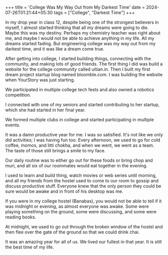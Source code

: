 +++
title = 'College Was My Way Out from My Darkest Time'
date = 2024-07-26T01:21:44+05:30
tags = ["College", "Darkest Time"]
+++


In my drop year in class 12, despite being one of the strongest believers in myself, I almost started thinking that all my dreams were going to die. Maybe this was my destiny. Perhaps my chemistry teacher was right about me, and maybe I would not be able to achieve anything in my life. All my dreams started fading. But engineering college was my way out from my darkest time, and it was like a dream come true.

After getting into college, I started building things, connecting with the community, and making lots of good friends. The first thing I did was build a website for the college community called uitian.in. Then I built my first dream project startup blog named bloomble.com. I was building the website when YourStory was just starting.

We participated in multiple college tech fests and also owned a robotics competition.

I connected with one of my seniors and started contributing to her startup, which she had started in her final year. 

We formed multiple clubs in college and started participating in multiple events.

It was a damn productive year for me. I was so satisfied. It's not like we only did activities; I was having fun too. Every afternoon, we used to go for cold coffee, momos, and litti chokha, and when we went, we went as a team. The taste of those still brings a smile to my face.

Our daily routine was to either go out for these foods or bring chop and muri, and all six of our roommates would eat together in the evening.

I used to learn and build thing, watch movies or web series until morning, and all my friends from the hostel used to come to our room to gossip and discuss productive stuff. Everyone knew that the only person they could be sure would be awake and in front of his desktop was me.

If you were in my college hostel (Banabas), you would not be able to tell if it was midnight or evening, as almost everyone was awake. Some were playing something on the ground, some were discussing, and some were reading books.

At midnight, we used to go out through the broken window of the hostel and then flee over the gate of the ground so that we could drink chai.

It was an amazing year for all of us. We lived our fullest in that year. It is still the best time of my life.